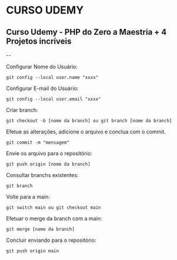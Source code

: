 # CURSO UDEMY

<h2>Curso Udemy - PHP do Zero a Maestria + 4 Projetos incríveis</h2>

--

Configurar Nome do Usuário:
```
git config --local user.name "xxxx"
```

Configurar E-mail do Usuário:
```
git config --local user.email "xxxx"
```

Criar branch:
```
git checkout -b [nome da branch] ou git branch [nome da branch]
```

Efetue as alterações, adicione o arquivo e conclua com o commit.
```
git commit -m "mensagem"
```

Envie os arquivo para o repositório:
```
git push origin [nome da branch]
```

Consultar branchs existentes:
```
git branch
```

Volte para a main:
```
git switch main ou git checkout main
```

Efetuar o merge da branch com a main:
```
git merge [nome da branch]
```

Concluir enviando para o repositório:
```
git push origin main
```
